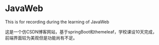# JavaWeb
This is for recording during the learning of JavaWeb

这是一个仿CSDN博客网站，基于springBoot和themeleaf，学校课设10天完成，前端界面较为美观但是功能尚有不足。
